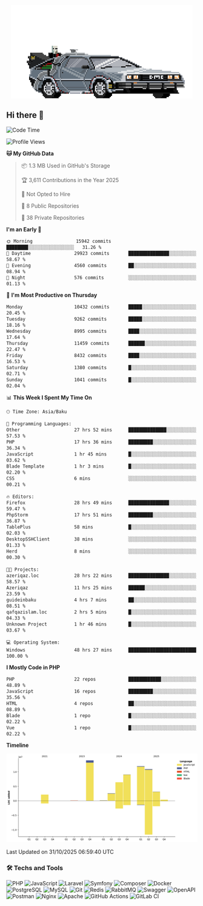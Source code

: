 <!--WALLPAPER-->
<p align='center'>
  <img src='assets/wallpapers/22.gif' alt='Banner'>
</p>
<!--/WALLPAPER-->

## Hi there 👋

<!--START_SECTION:waka-->
![Code Time](http://img.shields.io/badge/Code%20Time-600%20hrs%2012%20mins-blue)

![Profile Views](http://img.shields.io/badge/Profile%20Views-0-blue)

**🐱 My GitHub Data** 

> 📦 1.3 MB Used in GitHub's Storage 
 > 
> 🏆 3,611 Contributions in the Year 2025
 > 
> 🚫 Not Opted to Hire
 > 
> 📜 8 Public Repositories 
 > 
> 🔑 38 Private Repositories 
 > 
**I'm an Early 🐤** 

```text
🌞 Morning                15942 commits       ████████░░░░░░░░░░░░░░░░░   31.26 % 
🌆 Daytime                29923 commits       ███████████████░░░░░░░░░░   58.67 % 
🌃 Evening                4560 commits        ██░░░░░░░░░░░░░░░░░░░░░░░   08.94 % 
🌙 Night                  576 commits         ░░░░░░░░░░░░░░░░░░░░░░░░░   01.13 % 
```
📅 **I'm Most Productive on Thursday** 

```text
Monday                   10432 commits       █████░░░░░░░░░░░░░░░░░░░░   20.45 % 
Tuesday                  9262 commits        █████░░░░░░░░░░░░░░░░░░░░   18.16 % 
Wednesday                8995 commits        ████░░░░░░░░░░░░░░░░░░░░░   17.64 % 
Thursday                 11459 commits       ██████░░░░░░░░░░░░░░░░░░░   22.47 % 
Friday                   8432 commits        ████░░░░░░░░░░░░░░░░░░░░░   16.53 % 
Saturday                 1380 commits        █░░░░░░░░░░░░░░░░░░░░░░░░   02.71 % 
Sunday                   1041 commits        █░░░░░░░░░░░░░░░░░░░░░░░░   02.04 % 
```


📊 **This Week I Spent My Time On** 

```text
🕑︎ Time Zone: Asia/Baku

💬 Programming Languages: 
Other                    27 hrs 52 mins      ██████████████░░░░░░░░░░░   57.53 % 
PHP                      17 hrs 36 mins      █████████░░░░░░░░░░░░░░░░   36.34 % 
JavaScript               1 hr 45 mins        █░░░░░░░░░░░░░░░░░░░░░░░░   03.62 % 
Blade Template           1 hr 3 mins         █░░░░░░░░░░░░░░░░░░░░░░░░   02.20 % 
CSS                      6 mins              ░░░░░░░░░░░░░░░░░░░░░░░░░   00.21 % 

🔥 Editors: 
Firefox                  28 hrs 49 mins      ███████████████░░░░░░░░░░   59.47 % 
PhpStorm                 17 hrs 51 mins      █████████░░░░░░░░░░░░░░░░   36.87 % 
TablePlus                58 mins             █░░░░░░░░░░░░░░░░░░░░░░░░   02.03 % 
DesktopSSHClient         38 mins             ░░░░░░░░░░░░░░░░░░░░░░░░░   01.33 % 
Herd                     8 mins              ░░░░░░░░░░░░░░░░░░░░░░░░░   00.30 % 

🐱‍💻 Projects: 
azeriqaz.loc             28 hrs 22 mins      ███████████████░░░░░░░░░░   58.57 % 
Azeriqaz                 11 hrs 25 mins      ██████░░░░░░░░░░░░░░░░░░░   23.59 % 
guideinbaku              4 hrs 7 mins        ██░░░░░░░░░░░░░░░░░░░░░░░   08.51 % 
qafqazislam.loc          2 hrs 5 mins        █░░░░░░░░░░░░░░░░░░░░░░░░   04.33 % 
Unknown Project          1 hr 46 mins        █░░░░░░░░░░░░░░░░░░░░░░░░   03.67 % 

💻 Operating System: 
Windows                  48 hrs 27 mins      █████████████████████████   100.00 % 
```

**I Mostly Code in PHP** 

```text
PHP                      22 repos            ████████████░░░░░░░░░░░░░   48.89 % 
JavaScript               16 repos            █████████░░░░░░░░░░░░░░░░   35.56 % 
HTML                     4 repos             ██░░░░░░░░░░░░░░░░░░░░░░░   08.89 % 
Blade                    1 repo              █░░░░░░░░░░░░░░░░░░░░░░░░   02.22 % 
Vue                      1 repo              █░░░░░░░░░░░░░░░░░░░░░░░░   02.22 % 
```



**Timeline**

![Lines of Code chart](https://raw.githubusercontent.com/feridnesibzade/feridnesibzade/main/assets/bar_graph.png)


 Last Updated on 31/10/2025 06:59:40 UTC
<!--END_SECTION:waka-->

### 🛠️ Techs and Tools

![PHP](https://img.shields.io/badge/PHP-777BB4?style=for-the-badge&logo=php&logoColor=white)
![JavaScript](https://img.shields.io/badge/JavaScript-F7DF1E?style=for-the-badge&logo=javascript&logoColor=000)
![Laravel](https://img.shields.io/badge/Laravel-F55247?style=for-the-badge&logo=laravel&logoColor=white)
![Symfony](https://img.shields.io/badge/Symfony-000000?style=for-the-badge&logo=symfony&logoColor=white)
![Composer](https://img.shields.io/badge/Composer-885630?style=for-the-badge&logo=composer&logoColor=white)
![Docker](https://img.shields.io/badge/Docker-2496ED?style=for-the-badge&logo=docker&logoColor=white)
![PostgreSQL](https://img.shields.io/badge/PostgreSQL-4169E1?style=for-the-badge&logo=postgresql&logoColor=white)
![MySQL](https://img.shields.io/badge/MySQL-4479A1?style=for-the-badge&logo=mysql&logoColor=white)
![Git](https://img.shields.io/badge/Git-F05032?style=for-the-badge&logo=git&logoColor=white)
![Redis](https://img.shields.io/badge/Redis-DC382D?style=for-the-badge&logo=redis&logoColor=white)
![RabbitMQ](https://img.shields.io/badge/RabbitMQ-FF6600?style=for-the-badge&logo=rabbitmq&logoColor=white)
![Swagger](https://img.shields.io/badge/Swagger-85EA2D?style=for-the-badge&logo=swagger&logoColor=black)
![OpenAPI](https://img.shields.io/badge/OpenAPI-6BA539?style=for-the-badge&logo=openapiinitiative&logoColor=white)
![Postman](https://img.shields.io/badge/Postman-FF6C37?style=for-the-badge&logo=postman&logoColor=white)
![Nginx](https://img.shields.io/badge/Nginx-009639?style=for-the-badge&logo=nginx&logoColor=white)
![Apache](https://img.shields.io/badge/Apache-D22128?style=for-the-badge&logo=apache&logoColor=white)
![GitHub Actions](https://img.shields.io/badge/GitHub%20Actions-2088FF?style=for-the-badge&logo=githubactions&logoColor=white)
![GitLab CI](https://img.shields.io/badge/GitLab%20CI-FC6D26?style=for-the-badge&logo=gitlab&logoColor=white)

